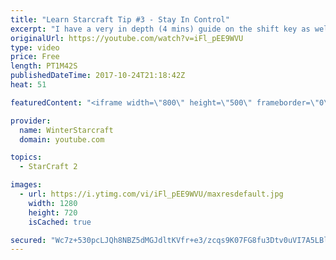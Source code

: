 ```yaml
---
title: "Learn Starcraft Tip #3 - Stay In Control"
excerpt: "I have a very in depth (4 mins) guide on the shift key as well here https://www.youtube.com/watch?v=7x9pHr544oY"
originalUrl: https://youtube.com/watch?v=iFl_pEE9WVU
type: video
price: Free
length: PT1M42S
publishedDateTime: 2017-10-24T21:18:42Z
heat: 51

featuredContent: "<iframe width=\"800\" height=\"500\" frameborder=\"0\" src=\"https://www.youtube.com/embed/iFl_pEE9WVU\" allow=\"accelerometer; autoplay; encrypted-media; gyroscope; picture-in-picture\" allowfullscreen></iframe>"

provider:
  name: WinterStarcraft
  domain: youtube.com

topics:
  - StarCraft 2

images:
  - url: https://i.ytimg.com/vi/iFl_pEE9WVU/maxresdefault.jpg
    width: 1280
    height: 720
    isCached: true

secured: "Wc7z+530pcLJQh8NBZ5dMGJdltKVfr+e3/zcqs9K07FG8fu3Dtv0uVI7A5LBlROsz9+WWnEFfAtFZ0Q+QpP78Xq8hY3XQXhH2fTCPEnXKcSC4TxiQsZHnGwrutKY6MvHlRezC1kpvi5EGrpYXS6X6MkqKIEu/4+4JUonvIY5nWXwzdo8IgSsh+rLs48rmzDzw44Lhyn3+4YTTKdpGHnbh1UUBOA7Yt6PQd9ID63St13wE1BurgsbKzo275V35dV1Cds4n15/yVIjavPVrR+Gm6A3GmeurYnVu4QFzT/eMvcZmEorMY9dnhuhrDn0UL7fk7e2YRtAOOHn8ngD66hpoBCFBaVEe2ZfKaePVw8IRMrparLrY/yFq9ohXpkefNPQfhOgnYm9P/7bBdqU9kVXW29Pv3sXqau5B4B1t/kYmuk=;Aw6BehiXzXimE+9tIQJA9g=="
---
```



